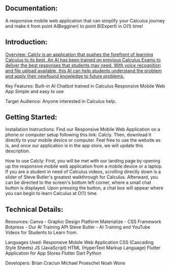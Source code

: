 Documentation:
------------------------------------------
A responsive mobile web application that can simplify your Calculus journey and make it from point A(Begginer) to point B(Expert) in O(1) time!

Introduction: 
------------------------------------------

<ins>Overview:<ins> 
Calcly is an application that pushes the forefront of learning Calculus to its best. An AI has been trained on previous Calculus Exams to deliver the best responses that students may need. With voice recognition and file upload available, this AI can help students understand the problem and apply their newfound knowledge to future problems.

Key Features: 
Built-in AI Chatbot trained in Calculus
Responsive Mobile Web App
Simple and easy to use

Target Audience:
Anyone interested in Calculus help.

Getting Started:
------------------------------------------
Installation Instructions:
Find our Responsive Mobile Web Application on a phone or computer setup following this link: Calcly. Then, download it directly to your mobile device or computer. Feel free to use the website as is, and once our application is in the app store, we will update this description.

How to use Calcly:
First, you will be met with our landing page by opening up the responsive mobile web application from a mobile device or a laptop. If you are a student in need of Calculus videos, scrolling directly down is a slider of Steve Butler's greatest walkthrough for Calculus. Afterward, you can be directed to the screen's bottom left corner, where a small chat button is displayed. Upon pressing the button, a chat box will appear where you can begin to learn Calculus at O(1) time.



Technical Details:
------------------------------------------
Resources:
Canva - Graphic Design Platform
Materialize - CSS Framework
Botpress - Our AI Training API
Steve Butler - AI Training and YouTube Videos for Students to Learn from.

Languages Used:
Responsive Mobile Web Application
CSS (Cascading Style Sheets)
JS (JavaScript)
HTML (HyperText Markup Language)
Flutter Application for App Stores
Flutter
Dart
Python

Developers:
Brian Craciun
Michael Proeschel
Noah Wons


